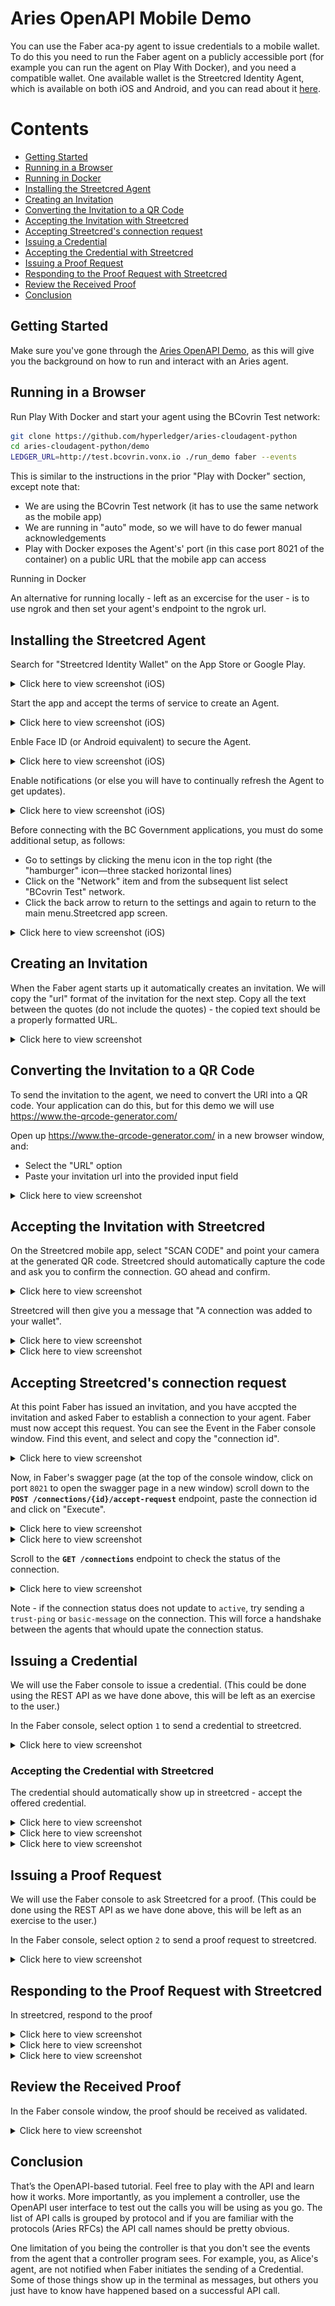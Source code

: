 # Aries OpenAPI Mobile Demo <!-- omit in toc -->

You can use the Faber aca-py agent to issue credentials to a mobile wallet.  To do this you need to run the Faber agent on a publicly accessible port (for example you can run the agent on Play With Docker), and you need a compatible wallet.  One available wallet is the Streetcred Identity Agent, which is available on both iOS and Android, and you can read about it [here](https://github.com/bcgov/identity-kit-poc/blob/master/docs/GettingApp.md).

# Contents <!-- omit in toc -->

- [Getting Started](#getting-started)
- [Running in a Browser](#running-in-a-browser)
- [Running in Docker](#running-in-docker)
- [Installing the Streetcred Agent](#installing-the-streetcred-agent)
- [Creating an Invitation](#creating-an-invitation)
- [Converting the Invitation to a QR Code](#converting-the-invitation-to-a-qr-code)
- [Accepting the Invitation with Streetcred](#accepting-the-invitation-with-streetcred)
- [Accepting Streetcred's connection request](#accepting-streetcreds-connection-request)
- [Issuing a Credential](#issuing-a-credential)
- [Accepting the Credential with Streetcred](#accepting-the-credential-with-streetcred)
- [Issuing a Proof Request](#issuing-a-proof-request)
- [Responding to the Proof Request with Streetcred](#responding-to-the-proof-request-with-streetcred)
- [Review the Received Proof](#review-the-received-proof)
- [Conclusion](#conclusion)

## Getting Started

Make sure you've gone through the [Aries OpenAPI Demo](./AriesOpenAPIDemo.md), as this will give you the background on how to run and interact with an Aries agent.

## Running in a Browser

Run Play With Docker and start your agent using the BCovrin Test network:

```bash
git clone https://github.com/hyperledger/aries-cloudagent-python
cd aries-cloudagent-python/demo
LEDGER_URL=http://test.bcovrin.vonx.io ./run_demo faber --events
```

This is similar to the instructions in the prior "Play with Docker" section, except note that:

- We are using the BCovrin Test network (it has to use the same network as the mobile app)
- We are running in "auto" mode, so we will have to do fewer manual acknowledgements
- Play with Docker exposes the Agent's' port (in this case port 8021 of the container) on a public URL that the mobile app can access

Running in Docker

An alternative for running locally - left as an excercise for the user - is to use ngrok and then set your agent's endpoint to the ngrok url.

## Installing the Streetcred Agent

Search for "Streetcred Identity Wallet" on the App Store or Google Play.

<details>
    <summary>Click here to view screenshot (iOS)</summary>
    <img src="./collateral/ios1-install-app.jpg" alt="App Store">
</details>

Start the app and accept the terms of service to create an Agent.

<details>
    <summary>Click here to view screenshot (iOS)</summary>
    <img src="./collateral/ios2-create-agent.jpg" alt="Create Agent">
</details>

Enble Face ID (or Android equivalent) to secure the Agent.

<details>
    <summary>Click here to view screenshot (iOS)</summary>
    <img src="./collateral/ios3-enable-security.jpg" alt="Enable Security">
</details>

Enable notifications (or else you will have to continually refresh the Agent to get updates).

<details>
    <summary>Click here to view screenshot (iOS)</summary>
    <img src="./collateral/ios4-enable-notifications.jpg" alt="Enable Notifications">
</details>

Before connecting with the BC Government applications, you must do some additional setup, as follows:

- Go to settings by clicking the menu icon in the top right (the "hamburger" icon—three stacked horizontal lines)
- Click on the "Network" item and from the subsequent list select "BCovrin Test" network.
- Click the back arrow to return to the settings and again to return to the main menu.Streetcred app screen.

<details>
    <summary>Click here to view screenshot (iOS)</summary>
    <img src="./collateral/ios5-select-network.jpg" alt="Select BCovrin Network">
</details>

## Creating an Invitation

When the Faber agent starts up it automatically creates an invitation.  We will copy the "url" format of the invitation for the next step.  Copy all the text between the quotes (do not include the quotes) - the copied text should be a properly formatted URL.

<details>
    <summary>Click here to view screenshot</summary>
    <img src="./collateral/S-0-invitation-1.png" alt="Select Invitation URL">
</details>

## Converting the Invitation to a QR Code

To send the invitation to the agent, we need to convert the URl into a QR code.  Your application can do this, but for this demo we will use https://www.the-qrcode-generator.com/

Open up https://www.the-qrcode-generator.com/ in a new browser window, and:

- Select the "URL" option
- Paste your invitation url into the provided input field

<details>
    <summary>Click here to view screenshot</summary>
    <img src="./collateral/S-0-invitation-2.png" alt="Generate QR Code">
</details>

## Accepting the Invitation with Streetcred

On the Streetcred mobile app, select "SCAN CODE" and point your camera at the generated QR code.  Streetcred should automatically capture the code and ask you to confirm the connection.  GO ahead and confirm.

<details>
    <summary>Click here to view screenshot</summary>
    <img src="./collateral/S-1-connect-1.jpg" alt="Accept Invitation">
</details>

Streetcred will then give you a message that "A connection was added to your wallet".

<details>
    <summary>Click here to view screenshot</summary>
    <img src="./collateral/S-1-connect-2.jpg" alt="Add Connection to Wallet">
</details>
<details>
    <summary>Click here to view screenshot</summary>
    <img src="./collateral/S-1-connect-3.jpg" alt="Add Connection to Wallet">
</details>

## Accepting Streetcred's connection request

At this point Faber has issued an invitation, and you have accpted the invitation and asked Faber to establish a connection to your agent.  Faber must now accept this request.  You can see the Event in the Faber console window.  Find this event, and select and copy the "connection id".

<details>
    <summary>Click here to view screenshot</summary>
    <img src="./collateral/S-2-connect-1.png" alt="Accept Connection Request">
</details>

Now, in Faber's swagger page (at the top of the console window, click on port `8021` to open the swagger page in a new window) scroll down to the **`POST /connections/{id}/accept-request`** endpoint, paste the connection id and click on "Execute".

<details>
    <summary>Click here to view screenshot</summary>
    <img src="./collateral/S-2-connect-2.png" alt="Accept Connection Request">
</details>
<details>
    <summary>Click here to view screenshot</summary>
    <img src="./collateral/S-2-connect-3.png" alt="Accept Connection Request">
</details>

Scroll to the **`GET /connections`** endpoint to check the status of the connection.

<details>
    <summary>Click here to view screenshot</summary>
    <img src="./collateral/S-2-connect-4.png" alt="View Connection Status">
</details>

Note - if the connection status does not update to `active`, try sending a `trust-ping` or `basic-message` on the connection.  This will force a handshake between the agents that whould upate the connection status.

## Issuing a Credential

We will use the Faber console to issue a credential.  (This could be done using the REST API as we have done above, this will be left as an exercise to the user.)

In the Faber console, select option `1` to send a credential to streetcred.

<details>
    <summary>Click here to view screenshot</summary>
    <img src="./collateral/S-3-credential-0.png" alt="View Connection Status">
</details>

### Accepting the Credential with Streetcred

The credential should automatically show up in streetcred - accept the offered credential.

<details>
    <summary>Click here to view screenshot</summary>
    <img src="./collateral/S-3-credential-1.jpg" alt="View Connection Status">
</details>
<details>
    <summary>Click here to view screenshot</summary>
    <img src="./collateral/S-3-credential-2.jpg" alt="View Connection Status">
</details>
<details>
    <summary>Click here to view screenshot</summary>
    <img src="./collateral/S-3-credential-3.jpg" alt="View Connection Status">
</details>

## Issuing a Proof Request

We will use the Faber console to ask Streetcred for a proof.  (This could be done using the REST API as we have done above, this will be left as an exercise to the user.)

In the Faber console, select option `2` to send a proof request to streetcred.

<details>
    <summary>Click here to view screenshot</summary>
    <img src="./collateral/S-4-proof-0.png" alt="View Connection Status">
</details>

## Responding to the Proof Request with Streetcred

In streetcred, respond to the proof

<details>
    <summary>Click here to view screenshot</summary>
    <img src="./collateral/S-4-proof-1.jpg" alt="View Connection Status">
</details>
<details>
    <summary>Click here to view screenshot</summary>
    <img src="./collateral/S-4-proof-2.jpg" alt="View Connection Status">
</details>
<details>
    <summary>Click here to view screenshot</summary>
    <img src="./collateral/S-4-proof-3.jpg" alt="View Connection Status">
</details>

## Review the Received Proof

In the Faber console window, the proof should be received as validated.

<details>
    <summary>Click here to view screenshot</summary>
    <img src="./collateral/S-4-proof-4.png" alt="View Connection Status">
</details>

## Conclusion

That’s the OpenAPI-based tutorial. Feel free to play with the API and learn how it works. More importantly, as you implement a controller, use the OpenAPI user interface to test out the calls you will be using as you go. The list of API calls is grouped by protocol and if you are familiar with the protocols (Aries RFCs) the API call names should be pretty obvious.

One limitation of you being the controller is that you don't see the events from the agent that a controller program sees. For example, you, as Alice's agent, are not notified when Faber initiates the sending of a Credential. Some of those things show up in the terminal as messages, but others you just have to know have happened based on a successful API call.

<!-- Docs to Markdown version 1.0β17 -->
